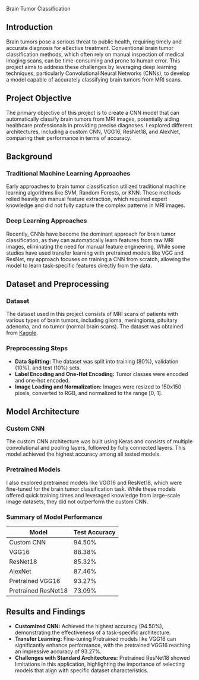 Brain Tumor Classification 

## **Introduction**

Brain tumors pose a serious threat to public health, requiring timely and accurate diagnosis for e8ective treatment. Conventional brain tumor classification methods, which often rely on manual inspection of medical imaging scans, can be time-consuming and prone to human error. This project aims to address these challenges by leveraging deep learning techniques, particularly Convolutional Neural Networks (CNNs), to develop a model capable of accurately classifying brain tumors from MRI scans.

## **Project Objective**

The primary objective of this project is to create a CNN model that can automatically classify brain tumors from MRI images, potentially aiding healthcare professionals in providing precise diagnoses. I explored different architectures, including a custom CNN, VGG16, ResNet18, and AlexNet, comparing their performance in terms of accuracy.

## **Background**

### **Traditional Machine Learning Approaches**
Early approaches to brain tumor classification utilized traditional machine learning algorithms like SVM, Random Forests, or KNN. These methods relied heavily on manual feature extraction, which required expert knowledge and did not fully capture the complex patterns in MRI images.

### **Deep Learning Approaches**
Recently, CNNs have become the dominant approach for brain tumor classification, as they can automatically learn features from raw MRI images, eliminating the need for manual feature engineering. While some studies have used transfer learning with pretrained models like VGG and ResNet, my approach focuses on training a CNN from scratch, allowing the model to learn task-specific features directly from the data.

## **Dataset and Preprocessing**

### **Dataset**
The dataset used in this project consists of MRI scans of patients with various types of brain tumors, including glioma, meningioma, pituitary adenoma, and no tumor (normal brain scans). The dataset was obtained from [Kaggle](https://www.kaggle.com/datasets/sartajbhuvaji/brain-tumor-classification-mri/data).

### **Preprocessing Steps**
- **Data Splitting:** The dataset was split into training (80%), validation (10%), and test (10%) sets.
- **Label Encoding and One-Hot Encoding:** Tumor classes were encoded and one-hot encoded.
- **Image Loading and Normalization:** Images were resized to 150x150 pixels, converted to RGB, and normalized to the range [0, 1].

## **Model Architecture**

### **Custom CNN**
The custom CNN architecture was built using Keras and consists of multiple convolutional and pooling layers, followed by fully connected layers. This model achieved the highest accuracy among all tested models.

### **Pretrained Models**
I also explored pretrained models like VGG16 and ResNet18, which were fine-tuned for the brain tumor classification task. While these models offered quick training times and leveraged knowledge from large-scale image datasets, they did not outperform the custom CNN.

### **Summary of Model Performance**
| **Model**             | **Test Accuracy**   |
|-----------------------|---------------------|
| Custom CNN            | 94.50%              |
| VGG16                 | 88.38%              |
| ResNet18              | 85.32%              |
| AlexNet               | 87.46%              |
| Pretrained VGG16      | 93.27%              |
| Pretrained ResNet18   | 73.09%              |

## **Results and Findings**

- **Customized CNN:** Achieved the highest accuracy (94.50%), demonstrating the effectiveness of a task-specific architecture.
- **Transfer Learning:** Fine-tuning Pretrained models like VGG16 can significantly enhance performance, with the pretrained VGG16 reaching an impressive accuracy of 93.27%.
- **Challenges with Standard Architectures:** Pretrained ResNet18 showed limitations in this application, highlighting the importance of selecting models that align with specific dataset characteristics.

